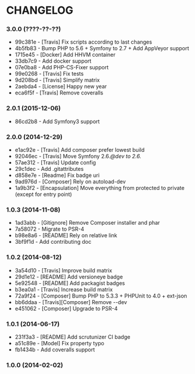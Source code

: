 # CHANGELOG

### 3.0.0 (????-??-??)

 * 99c381e - [Travis] Fix scripts according to last changes
 * 4b5fb83 - Bump PHP to 5.6 + Symfony to 2.7 + Add AppVeyor support
 * 1715e45 - [Docker] Add HHVM container
 * 33db7c9 - Add docker support
 * 07e0ba8 - Add PHP-CS-Fixer support
 * 99e0268 - [Travis] Fix tests
 * 9d208bd - [Travis] Simplify matrix
 * 2aebda4 - [License] Happy new year
 * eca6f5f - [Travis] Remove coveralls

### 2.0.1 (2015-12-06)

 * 86cd2b8 - Add Symfony3 support
 
### 2.0.0 (2014-12-29)

 * e1ac92e - [Travis] Add composer prefer lowest build
 * 92046ec - [Travis] Move Symfony 2.6.*@dev to 2.6.*
 * 57ae312 - [Travis] Update config
 * 29c1dec - Add .gitattributes
 * d858e7e - [Readme] Fix badge uri
 * 9ad976d - [Composer] Rely on autoload-dev
 * 1a9b3f2 - [Encapsulation] Move everything from protected to private (except for entry point)

### 1.0.3 (2014-11-08)

 * 1ad3abb - [Gitignore] Remove Composer installer and phar
 * 7a58072 - Migrate to PSR-4
 * b98e8a6 - [README] Rely on relative link
 * 3bf9f1d - Add contributing doc

### 1.0.2 (2014-08-12)

 * 3a54d10 - [Travis] Improve build matrix
 * 29d1e12 - [README] Add versioneye badge
 * 5e92548 - [README] Add packagist badges
 * b3ea0a1 - [Travis] Increase build matrix
 * 72a9f24 - [Composer] Bump PHP to 5.3.3 + PHPUnit to 4.0 + ext-json
 * bb6ddaa - [Travis][Composer] Remove --dev
 * e451062 - [Composer] Upgrade to PSR-4

### 1.0.1 (2014-06-17)

 * 231f3a3 - [README] Add scrutunizer CI badge
 * a51c89e - [Model] Fix property typo
 * fb1434b - Add coveralls support

### 1.0.0 (2014-02-02)
